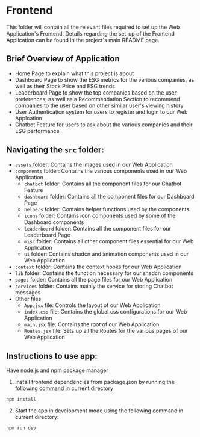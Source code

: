 # Frontend

This folder will contain all the relevant files required to set up the Web Application's Frontend.
Details regarding the set-up of the Frontend Application can be found in the project's main README page.

## Brief Overview of Application

- Home Page to explain what this project is about
- Dashboard Page to show the ESG metrics for the various companies, as well as their Stock Price and ESG trends
- Leaderboard Page to show the top companies based on the user preferences, as well as a Recommendation Section to recommend companies to the user based on other similar user's viewing history
- User Authentication system for users to register and login to our Web Applcation
- Chatbot Feature for users to ask about the various companies and their ESG performance

## Navigating the `src` folder:

- `assets` folder: Contains the images used in our Web Application
- `components` folder: Contains the various components used in our Web Application
  - `chatbot` folder: Contains all the component files for our Chatbot Feature
  - `dashboard` folder: Contains all the component files for our Dashboard Page
  - `helpers` folder: Contains helper functions used by the components
  - `icons` folder: Contains icon components used by some of the Dashboard components
  - `leaderboard` folder: Contains all the component files for our Leaderboard Page
  - `misc` folder: Contains all other component files essential for our Web Application
  - `ui` folder: Contains shadcn and animation components used in our Web Application
- `context` folder: Contains the context hooks for our Web Application
- `lib` folder: Contains the function necessary for our shadcn components
- `pages` folder: Contains all the page files for our Web Application
- `services` folder: Contains mainly the service for storing Chatbot messages
- Other files
  - `App.jsx` file: Controls the layout of our Web Application
  - `index.css` file: Contains the global css configurations for our Web Application
  - `main.jsx` file: Contains the root of our Web Application
  - `Routes.jsx` file: Sets up all the Routes for the various pages of our Web Application

## Instructions to use app:
Have node.js and npm package manager

1) Install frontend dependencies from package.json by running the following command in current directory
```
npm install
```
2) Start the app in development mode using the following command in current directory:
```
npm run dev
```